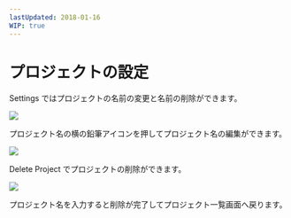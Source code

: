 ```yaml
---
lastUpdated: 2018-01-16
WIP: true
---
```


# プロジェクトの設定

Settings ではプロジェクトの名前の変更と名前の削除ができます。

![](https://i.gyazo.com/b163c65271d5b4232d1e84b88834ac72.png)

プロジェクト名の横の鉛筆アイコンを押してプロジェクト名の編集ができます。

![](https://i.gyazo.com/b7320f9f5e0cb6ea382dc2e2f412f98d.png)

Delete Project でプロジェクトの削除ができます。

![](https://i.gyazo.com/ff4b988e4381aff0d7341390f251acaa.png)

プロジェクト名を入力すると削除が完了してプロジェクト一覧画面へ戻ります。